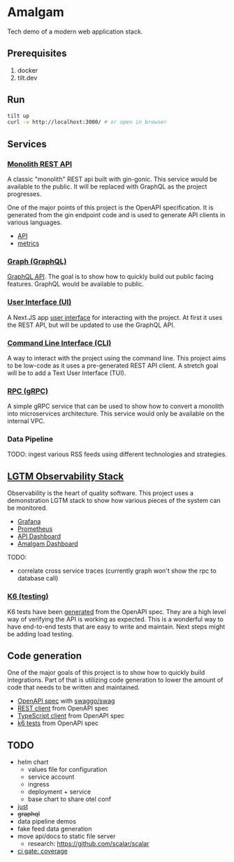 # Amalgam

Tech demo of a modern web application stack.

## Prerequisites

1. docker
2. tilt.dev

## Run

```sh
tilt up
curl -v http://localhost:3000/ # or open in browser
```

## Services

### [Monolith REST API](./api/README.md)

A classic "monolith" REST api built with gin-gonic. This service would be available to the public. It will be replaced with GraphQL as the project progresses.

One of the major points of this project is the OpenAPI specification. It is generated from the gin endpoint code and is used to generate API clients in various languages.

- [API](http://localhost:8080)
- [metrics](http://localhost:8080/metrics)

### [Graph (GraphQL)](./graph/README.md)

[GraphQL API](http://localhost:8082). The goal is to show how to quickly build out public facing features. GraphQL would be available to public.

### [User Interface (UI)](./ui/README.md)

A Next.JS app [user interface](http://localhost:3000/) for interacting with the project. At first it uses the REST API, but will be updated to use the GraphQL API.

### [Command Line Interface (CLI)](./cli/README.md)

A way to interact with the project using the command line. This project aims to be low-code as it uses a pre-generated REST API client. A stretch goal will be to add a Text User Interface (TUI).

### [RPC (gRPC)](./rpc/README.md)

A simple gRPC service that can be used to show how to convert a monolith into microservices architecture. This service would only be available on the internal VPC.

### Data Pipeline

TODO: ingest various RSS feeds using different technologies and strategies.

## [LGTM Observability Stack](./lgtm/README.md)

Observability is the heart of quality software. This project uses a demonstration LGTM stack to show how various pieces of the system can be monitored.

- [Grafana](http://localhost:3001/)
- [Prometheus](http://localhost:9090/)
- [API Dashboard](http://localhost:3001/d/amalgam-gin-dashboard/gin-application-metrics?orgId=1&refresh=5s)
- [Amalgam Dashboard](http://localhost:3001/d/amalgam-dashboard/amalgam?orgId=1&refresh=5s)

TODO:

- correlate cross service traces (currently graph won't show the rpc to database call)

### [K6 (testing)](./k6/README.md)

K6 tests have been [generated](./k6/tests/README.md) from the OpenAPI spec. They are a high level way of verifying the API is working as expected. This is a wonderful way to have end-to-end tests that are easy to write and maintain. Next steps might be adding load testing.

## Code generation

One of the major goals of this project is to show how to quickly build integrations. Part of that is utilizing code generation to lower the amount of code that needs to be written and maintained.

- [OpenAPI spec](./api/docs/swagger.yaml) with [swaggo/swag](https://github.com/swaggo/swag)
- [REST client](./pkg/client/README.md) from OpenAPI spec
- [TypeScript client](./ui/app/lib/client/) from OpenAPI spec
- [k6 tests](./k6/README.md) from OpenAPI spec

## TODO

- helm chart
  - values file for configuration
  - service account
  - ingress
  - deployment + service
  - base chart to share otel conf
- [just](https://github.com/casey/just)
- ~~graphql~~
- data pipeline demos
- fake feed data generation
- move api/docs to static file server
  - research: <https://github.com/scalar/scalar>
- [ci gate: coverage](https://github.com/vladopajic/go-test-coverage)
